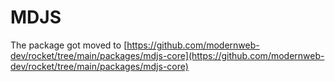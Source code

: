 # MDJS

The package got moved to [https://github.com/modernweb-dev/rocket/tree/main/packages/mdjs-core](https://github.com/modernweb-dev/rocket/tree/main/packages/mdjs-core)
